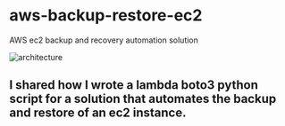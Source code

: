 # aws-backup-restore-ec2
AWS ec2 backup and recovery automation solution

![architecture](https://user-images.githubusercontent.com/123200995/213848962-ea7d597f-945a-453e-95ac-d502591f3cd0.PNG)


## I shared how I wrote a lambda boto3 python script for a solution that automates the backup and restore of an ec2 instance.
